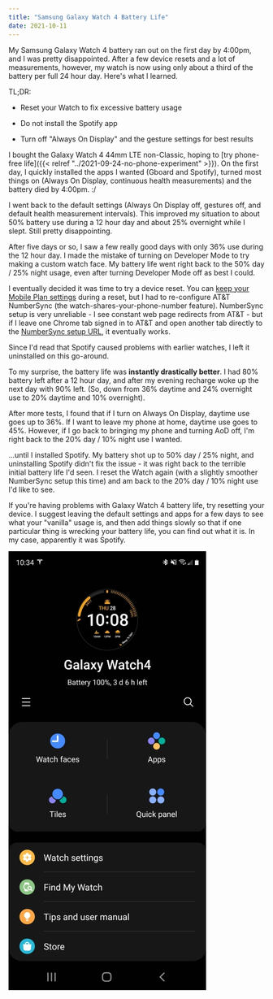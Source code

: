 ```yaml
---
title: "Samsung Galaxy Watch 4 Battery Life"
date: 2021-10-11
---
```


My Samsung Galaxy Watch 4 battery ran out on the first day by 4:00pm, and I was pretty disappointed. After a few device resets and a lot of measurements, however, my watch is now using only about a third of the battery per full 24 hour day. Here's what I learned.

TL;DR: 

* Reset your Watch to fix excessive battery usage

* Do not install the Spotify app

* Turn off "Always On Display" and the gesture settings for best results

  

I bought the Galaxy Watch 4 44mm LTE non-Classic, hoping to [try phone-free life]({{< relref "../2021-09-24-no-phone-experiment" >}}). On the first day, I quickly installed the apps I wanted (Gboard and Spotify), turned most things on (Always On Display, continuous health measurements) and the battery died by 4:00pm. :/ 

I went back to the default settings (Always On Display off, gestures off, and default health measurement intervals). This improved my situation to about 50% battery use during a 12 hour day and about 25% overnight while I slept. Still pretty disappointing. 

After five days or so, I saw a few really good days with only 36% use during the 12 hour day. I made the mistake of turning on Developer Mode to try making a custom watch face. My battery life went right back to the 50% day / 25% night usage, even after turning Developer Mode off as best I could.

I eventually decided it was time to try a device reset. You can [keep your Mobile Plan settings](https://www.att.com/device-support/article/wireless/KM1452763/Samsung/SamsungSMR885U/) during a reset, but I had to re-configure AT&T NumberSync (the watch-shares-your-phone-number feature). NumberSync setup is very unreliable - I see constant web page redirects from AT&T - but if I leave one Chrome tab signed in to AT&T and open another tab directly to the [NumberSync setup URL](http://m.att.com/myatt/#/passthrough/manageNumberSync), it eventually works.

Since I'd read that Spotify caused problems with earlier watches, I left it uninstalled on this go-around.

To my surprise, the battery life was **instantly drastically better**. I had 80% battery left after a 12 hour day, and after my evening recharge woke up the next day with 90% left. (So, down from 36% daytime and 24% overnight use to 20% daytime and 10% overnight).

After more tests, I found that if I turn on Always On Display, daytime use goes up to 36%. If I want to leave my phone at home, daytime use goes to 45%. However, if I go back to bringing my phone and turning AoD off, I'm right back to the 20% day / 10% night use I wanted.

...until I installed Spotify. My battery shot up to 50% day / 25% night, and uninstalling Spotify didn't fix the issue - it was right back to the terrible initial battery life I'd seen. I reset the Watch again (with a slightly smoother NumberSync setup this time) and am back to the 20% day / 10% night use I'd like to see. 

If you're having problems with Galaxy Watch 4 battery life, try resetting your device. I suggest leaving the default settings and apps for a few days to see what your "vanilla" usage is, and then add things slowly so that if one particular thing is wrecking your battery life, you can find out what it is. In my case, apparently it was Spotify. 

![galaxy-watch-battery-life](img/galaxy-watch-battery-life.jpg)
